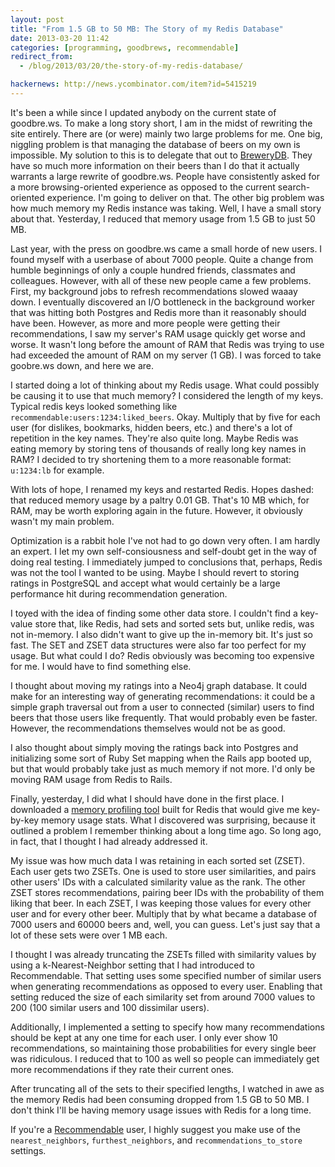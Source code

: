 ```yaml
---
layout: post
title: "From 1.5 GB to 50 MB: The Story of my Redis Database"
date: 2013-03-20 11:42
categories: [programming, goodbrews, recommendable]
redirect_from:
  - /blog/2013/03/20/the-story-of-my-redis-database/

hackernews: http://news.ycombinator.com/item?id=5415219
---
```


It's been a while since I updated anybody on the current state of goodbre.ws. To make a long story short, I am in the midst of rewriting the site entirely. There are (or were) mainly two large problems for me. One big, niggling problem is that managing the database of beers on my own is impossible. My solution to this is to delegate that out to [BreweryDB](http://www.brewerydb.com/). They have so much more information on their beers than I do that it actually warrants a large rewrite of goodbre.ws. People have consistently asked for a more browsing-oriented experience as opposed to the current search-oriented experience. I'm going to deliver on that. The other big problem was how much memory my Redis instance was taking. Well, I have a small story about that. Yesterday, I reduced that memory usage from 1.5 GB to just 50 MB.

Last year, with the press on goodbre.ws came a small horde of new users. I found myself with a userbase of about 7000 people. Quite a change from humble beginnings of only a couple hundred friends, classmates and colleagues. However, with all of these new people came a few problems. First, my background jobs to refresh recommendations slowed waaay down. I eventually discovered an I/O bottleneck in the background worker that was hitting both Postgres and Redis more than it reasonably should have been. However, as more and more people were getting their recommendations, I saw my server's RAM usage quickly get worse and worse. It wasn't long before the amount of RAM that Redis was trying to use had exceeded the amount of RAM on my server (1 GB). I was forced to take goobre.ws down, and here we are.

I started doing a lot of thinking about my Redis usage. What could possibly be causing it to use that much memory? I considered the length of my keys. Typical redis keys looked something like `recommendable:users:1234:liked_beers`. Okay. Multiply that by five for each user (for dislikes, bookmarks, hidden beers, etc.) and there's a lot of repetition in the key names. They're also quite long. Maybe Redis was eating memory by storing tens of thousands of really long key names in RAM? I decided to try shortening them to a more reasonable format: `u:1234:lb` for example.

With lots of hope, I renamed my keys and restarted Redis. Hopes dashed: that reduced memory usage by a paltry 0.01 GB. That's 10 MB which, for RAM, may be worth exploring again in the future. However, it obviously wasn't my main problem.

Optimization is a rabbit hole I've not had to go down very often. I am hardly an expert. I let my own self-consiousness and self-doubt  get in the way of doing real testing. I immediately jumped to conclusions that, perhaps, Redis was not the tool I wanted to be using. Maybe I should revert to storing ratings in PostgreSQL and accept what would certainly be a large performance hit during recommendation generation.

I toyed with the idea of finding some other data store. I couldn't find a key- value store that, like Redis, had sets and sorted sets but, unlike redis, was not in-memory. I also didn't want to give up the in-memory bit. It's just so fast. The SET and ZSET data structures were also far too perfect for my usage. But what could I do? Redis obviously was becoming too expensive for me. I would have to find something else.

I thought about moving my ratings into a Neo4j graph database. It could make for an interesting way of generating recommendations: it could be a simple graph traversal out from a user to connected (similar) users to find beers that those users like frequently. That would probably even be faster. However, the recommendations themselves would not be as good.

I also thought about simply moving the ratings back into Postgres and initializing some sort of Ruby Set mapping when the Rails app booted up, but that would probably take just as much memory if not more. I'd only be moving RAM usage from Redis to Rails.

Finally, yesterday, I did what I should have done in the first place. I downloaded a [memory profiling tool](https://github.com/sripathikrishnan/redis-rdb-tools) built for Redis that would give me key-by-key memory usage stats. What I discovered was surprising, because it outlined a problem I remember thinking about a long time ago. So long ago, in fact, that I thought I had already addressed it.

My issue was how much data I was retaining in each sorted set (ZSET). Each user gets two ZSETs. One is used to store user similarities, and pairs other users' IDs with a calculated similarity value as the rank. The other ZSET stores recommendations, pairing beer IDs with the probability of them liking that beer. In each ZSET, I was keeping those values for every other user and for every other beer. Multiply that by what became a database of 7000 users and 60000 beers and, well, you can guess. Let's just say that a lot of these sets were over 1 MB each.

I thought I was already truncating the ZSETs filled with similarity values by using a k-Nearest-Neighbor setting that I had introduced to Recommendable. That setting uses some specified number of similar users when generating recommendations as opposed to every user. Enabling that setting reduced the size of each similarity set from around 7000 values to 200 (100 similar users and 100 dissimilar users).

Additionally, I implemented a setting to specify how many recommendations should be kept at any one time for each user. I only ever show 10 recommendations, so maintaining those probabilities for every single beer was ridiculous. I reduced that to 100 as well so people can immediately get more recommendations if they rate their current ones.

After truncating all of the sets to their specified lengths, I watched in awe as the memory Redis had been consuming dropped from 1.5 GB to 50 MB. I don't think I'll be having memory usage issues with Redis for a long time.

If you're a [Recommendable](https://github.com/davidcelis/recommendable) user, I highly suggest you make use of the `nearest_neighbors`, `furthest_neighbors`, and `recommendations_to_store` settings.
